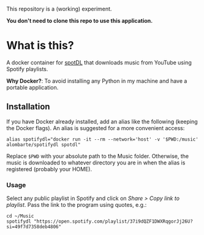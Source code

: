 This repository is a (working) experiment.

**You don't need to clone this repo to use this application.**

# What is this?
A docker container for [spotDL](https://github.com/spotDL/spotify-downloader) that downloads music from YouTube using Spotify playlists.

**Why Docker?**: To avoid installing any Python in my machine and have a portable application.

## Installation
If you have Docker already installed, add an alias like the following (keeping the Docker flags). An alias is suggested for a more convenient access:

    alias spotifydl="docker run -it --rm --network='host' -v '$PWD:/music' alombarte/spotifydl spotdl"

Replace `$PWD` with your absolute path to the Music folder. Otherwise, the music is downloaded to whatever directory you are in when the alias is registered (probably your HOME). 

### Usage
Select any public playlist in Spotify and click on *Share > Copy link to playlist*. Pass the link to the program using quotes, e.g.:

    cd ~/Music
    spotifydl "https://open.spotify.com/playlist/37i9dQZF1DWXRqgorJj26U?si=49f7d7358deb4806"
